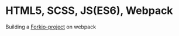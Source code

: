 # HTML5, SCSS, JS(ES6), Webpack

Building a [Forkio-project](https://github.com/OlenaSavchenko/forkio-project) on webpack 
